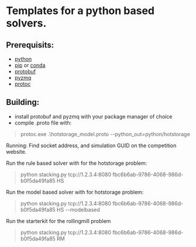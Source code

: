 Templates for a python based solvers.
================================

Prerequisits:
-------------
* [python](https://www.python.org/)
* [pip](https://pypi.org/) or [conda](https://www.anaconda.com/distribution/)
* [protobuf](https://pypi.org/project/protobuf/)
* [pyzmq](https://pypi.org/project/pyzmq/)
* [protoc](https://developers.google.com/protocol-buffers/docs/downloads)

Building:
---------

* install protobuf and pyzmq with your package manager of choice
* compile .proto file with:
> protoc.exe .\hotstorage_model.proto --python_out=python/hotstorage

Running:
Find socket address, and simulation GUID on the competition website.

Run the rule based solver with for the hotstorage problem: 
> python stacking.py tcp://1.2.3.4:8080 fbc6b6ab-9786-4068-986d-b0f5da49fa85 HS

Run the model based solver with for hotstorage problem: 
> python stacking.py tcp://1.2.3.4:8080  fbc6b6ab-9786-4068-986d-b0f5da49fa85 HS --modelbased

Run the starterkit for the rollingmill problem
> python stacking.py tcp://1.2.3.4:8080 fbc6b6ab-9786-4068-986d-b0f5da49fa85 RM